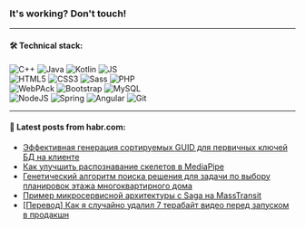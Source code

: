 ### It's working? Don't touch!

---

#### 🛠️ Technical stack:

![C++](https://img.shields.io/badge/C++-informational?logo=c%2B%2B&style=flat&logoColor=white&color=9C033A)
![Java](https://img.shields.io/badge/Java-informational?logo=java&style=flat&logoColor=white&color=007396)
![Kotlin](https://img.shields.io/badge/Kotlin-informational?logo=Kotlin&style=flat&logoColor=white&color=0095D5)
![JS](https://img.shields.io/badge/JS-informational?logo=javaScript&style=flat&logoColor=black&color=F7Df1E) <br>
![HTML5](https://img.shields.io/badge/HTML5-informational?logo=html5&style=flat&logoColor=white&color=E34F26)
![CSS3](https://img.shields.io/badge/CSS3-informational?logo=css3&style=flat&logoColor=white&color=157286)
![Sass](https://img.shields.io/badge/Saas-informational?logo=sass&style=flat&logoColor=white&color=hotpink)
![PHP](https://img.shields.io/badge/PHP-informational?logo=php&style=flat&logoColor=white&color=777BB4) <br>
![WebPAck](https://img.shields.io/badge/WebPack-informational?logo=webPack&style=flat&logoColor=white&color=FF6F00)
![Bootstrap](https://img.shields.io/badge/Bootstrap-informational?logo=Bootstrap&style=flat&logoColor=white&color=7952B3)
![MySQL](https://img.shields.io/badge/MySQL-informational?logo=MySQL&style=flat&logoColor=white&color=00f) <br>
![NodeJS](https://img.shields.io/badge/NodeJS-informational?logo=node.js&style=flat&logoColor=white&color=43853D)
![Spring](https://img.shields.io/badge/Spring-informational?logo=Spring&style=flat&logoColor=white&color=0A9EDC)
![Angular](https://img.shields.io/badge/Vue-informational?logo=vue.js&style=flat&logoColor=white&color=red)
![Git](https://img.shields.io/badge/Git-informational?logo=git&style=flat&logoColor=white&color=darkorange)

___

#### 💬 Latest posts from habr.com:

<!-- BLOG-POST-LIST:START -->
- [Эффективная генерация сортируемых GUID для первичных ключей БД на клиенте](https://habr.com/ru/post/665024/?utm_source=habrahabr&utm_medium=rss&utm_campaign=665024)
- [Как улучшить распознавание скелетов в MediaPipe](https://habr.com/ru/post/664558/?utm_source=habrahabr&utm_medium=rss&utm_campaign=664558)
- [Генетический алгоритм поиска решения для задачи по выбору планировок этажа многоквартирного дома](https://habr.com/ru/post/664766/?utm_source=habrahabr&utm_medium=rss&utm_campaign=664766)
- [Пример микросервисной архитектуры с Saga на MassTransit](https://habr.com/ru/post/664962/?utm_source=habrahabr&utm_medium=rss&utm_campaign=664962)
- [[Перевод] Как я случайно удалил 7 терабайт видео перед запуском в продакшн](https://habr.com/ru/post/664956/?utm_source=habrahabr&utm_medium=rss&utm_campaign=664956)
<!-- BLOG-POST-LIST:END -->
